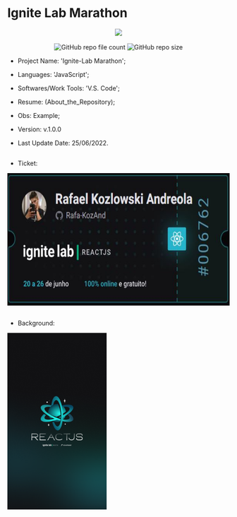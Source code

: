 # Ignite Lab Marathon

<p align="center">
<img src="http://img.shields.io/static/v1?label=STATUS&message=Concluded&color=blue&style=flat"/>
</p>

<p align="center">
<img alt="GitHub repo file count" src="https://img.shields.io/github/directory-file-count/Rafa-KozAnd/Ignite-Lab_Marathon">
<img alt="GitHub repo size" src="https://img.shields.io/github/repo-size/Rafa-KozAnd/Ignite-Lab_Marathon">
</p>

- Project Name: 'Ignite-Lab Marathon';
- Languages: 'JavaScript';
- Softwares/Work Tools: 'V.S. Code';
- Resume: (About_the_Repository);
- Obs: Example;
- Version: v.1.0.0

- Last Update Date: 25/06/2022.

##
- Ticket:
<div>
  <img align="center" height="300" widht="300" src="/Print/TicketBlue.JPG" />
</div><br>

- Background: 
<div>
  <img align="center" height="400" widht="400" src="/Print/Wallpaper.png" />
</div><br>
